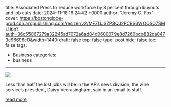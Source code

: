title: Associated Press to reduce workforce by 8 percent through buyouts and job cuts
date: 2024-11-18 16:24:42 +0000
author: "Jeremy C. Fox"
cover: https://bostonglobe-prod.cdn.arcpublishing.com/resizer/v2/MFZUJSZP3QJ2PCBS6WOOSO7SMU.jpg?auth=36c55867279a32245ad7072a6ad84d0600079e8d7260bcb882da0473e96696c0&width=1440
draft: false
top: false
type: post
hide: false
toc: false
tags:
  - Business
categories:
  - business
---

![](https://bostonglobe-prod.cdn.arcpublishing.com/resizer/v2/MFZUJSZP3QJ2PCBS6WOOSO7SMU.jpg?auth=36c55867279a32245ad7072a6ad84d0600079e8d7260bcb882da0473e96696c0&width=1440)

Less than half the lost jobs will be in the AP’s news division, the wire service’s president, Daisy Veerasingham, said in an email to staff.

[read more](https://www.bostonglobe.com/2024/11/18/business/associated-press-reduce-workforce-buyouts/)
